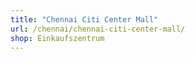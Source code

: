 ```yaml
---
title: "Chennai Citi Center Mall"
url: /chennai/chennai-citi-center-mall/
shop: Einkaufszentrum
---
```

